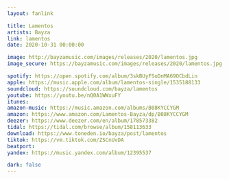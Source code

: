 ```yaml
---
layout: fanlink

title: Lamentos
artists: Bayza
link: lamentos
date: 2020-10-31 00:00:00

image: http://bayzamusic.com/images/releases/2020/lamentos.jpg
image_secure: https://bayzamusic.com/images/releases/2020/lamentos.jpg

spotify: https://open.spotify.com/album/3skBUyFSoDnMA69OCbdLin
apple: https://music.apple.com/album/lamentos-single/1535188133
soundcloud: https://soundcloud.com/bayza/lamentos
youtube: https://youtu.be/nQ0A1WWxuFY
itunes:
amazon-music: https://music.amazon.com/albums/B08KYCCYGM
amazon: https://www.amazon.com/Lamentos-Bayza/dp/B08KYCCYGM
deezer: https://www.deezer.com/en/album/178573382
tidal: https://tidal.com/browse/album/158113633
download: https://www.toneden.io/bayza/post/lamentos
tiktok: https://vm.tiktok.com/ZSCnUvDA
beatport:
yandex: https://music.yandex.com/album/12395537

dark: false
---
```

